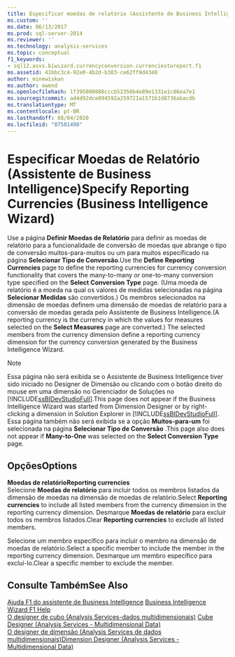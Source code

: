 ```yaml
---
title: Especificar moedas de relatório (Assistente de Business Intelligence) | Microsoft Docs
ms.custom: ''
ms.date: 06/13/2017
ms.prod: sql-server-2014
ms.reviewer: ''
ms.technology: analysis-services
ms.topic: conceptual
f1_keywords:
- sql12.asvs.biwizard.currencyconversion.currenciestoreport.f1
ms.assetid: 41bbc3c4-92e0-4b2d-b303-ce62ff9d4348
author: minewiskan
ms.author: owend
ms.openlocfilehash: 1f395000888cccb52356b4e89e1331e1c86ea7e1
ms.sourcegitcommit: ad4d92dce894592a259721a1571b1d8736abacdb
ms.translationtype: MT
ms.contentlocale: pt-BR
ms.lasthandoff: 08/04/2020
ms.locfileid: "87581498"
---
```

# <a name="specify-reporting-currencies-business-intelligence-wizard"></a><span data-ttu-id="c5105-102">Especificar Moedas de Relatório (Assistente de Business Intelligence)</span><span class="sxs-lookup"><span data-stu-id="c5105-102">Specify Reporting Currencies (Business Intelligence Wizard)</span></span>
  <span data-ttu-id="c5105-103">Use a página **Definir Moedas de Relatório** para definir as moedas de relatório para a funcionalidade de conversão de moedas que abrange o tipo de conversão muitos-para-muitos ou um para muitos especificado na página **Selecionar Tipo de Conversão**.</span><span class="sxs-lookup"><span data-stu-id="c5105-103">Use the **Define Reporting Currencies** page to define the reporting currencies for currency conversion functionality that covers the many-to-many or one-to-many conversion type specified on the **Select Conversion Type** page.</span></span> <span data-ttu-id="c5105-104">(Uma moeda de relatório é a moeda na qual os valores de medidas selecionadas na página **Selecionar Medidas** são convertidos.) Os membros selecionados na dimensão de moedas definem uma dimensão de moedas de relatório para a conversão de moedas gerada pelo Assistente de Business Intelligence.</span><span class="sxs-lookup"><span data-stu-id="c5105-104">(A reporting currency is the currency in which the values for measures selected on the **Select Measures** page are converted.) The selected members from the currency dimension define a reporting currency dimension for the currency conversion generated by the Business Intelligence Wizard.</span></span>  
  
> [!NOTE]  
>  <span data-ttu-id="c5105-105">Essa página não será exibida se o Assistente de Business Intelligence tiver sido iniciado no Designer de Dimensão ou clicando com o botão direito do mouse em uma dimensão no Gerenciador de Soluções no [!INCLUDE[ssBIDevStudioFull](../includes/ssbidevstudiofull-md.md)].</span><span class="sxs-lookup"><span data-stu-id="c5105-105">This page does not appear if the Business Intelligence Wizard was started from Dimension Designer or by right-clicking a dimension in Solution Explorer in [!INCLUDE[ssBIDevStudioFull](../includes/ssbidevstudiofull-md.md)].</span></span> <span data-ttu-id="c5105-106">Essa página também não será exibida se a opção **Muitos-para-um** foi selecionada na página **Selecionar Tipo de Conversão** .</span><span class="sxs-lookup"><span data-stu-id="c5105-106">This page also does not appear if **Many-to-One** was selected on the **Select Conversion Type** page.</span></span>  
  
## <a name="options"></a><span data-ttu-id="c5105-107">Opções</span><span class="sxs-lookup"><span data-stu-id="c5105-107">Options</span></span>  
 <span data-ttu-id="c5105-108">**Moedas de relatório**</span><span class="sxs-lookup"><span data-stu-id="c5105-108">**Reporting currencies**</span></span>  
 <span data-ttu-id="c5105-109">Selecione **Moedas de relatório** para incluir todos os membros listados da dimensão de moedas na dimensão de moedas de relatório.</span><span class="sxs-lookup"><span data-stu-id="c5105-109">Select **Reporting currencies** to include all listed members from the currency dimension in the reporting currency dimension.</span></span> <span data-ttu-id="c5105-110">Desmarque **Moedas de relatório** para excluir todos os membros listados.</span><span class="sxs-lookup"><span data-stu-id="c5105-110">Clear **Reporting currencies** to exclude all listed members.</span></span>  
  
 <span data-ttu-id="c5105-111">Selecione um membro específico para incluir o membro na dimensão de moedas de relatório.</span><span class="sxs-lookup"><span data-stu-id="c5105-111">Select a specific member to include the member in the reporting currency dimension.</span></span> <span data-ttu-id="c5105-112">Desmarque um membro específico para excluí-lo.</span><span class="sxs-lookup"><span data-stu-id="c5105-112">Clear a specific member to exclude the member.</span></span>  
  
## <a name="see-also"></a><span data-ttu-id="c5105-113">Consulte Também</span><span class="sxs-lookup"><span data-stu-id="c5105-113">See Also</span></span>  
 <span data-ttu-id="c5105-114">[Ajuda F1 do assistente de Business Intelligence](business-intelligence-wizard-f1-help.md) </span><span class="sxs-lookup"><span data-stu-id="c5105-114">[Business Intelligence Wizard F1 Help](business-intelligence-wizard-f1-help.md) </span></span>  
 <span data-ttu-id="c5105-115">[O designer de cubo &#40;Analysis Services-dados multidimensionais&#41;](cube-designer-analysis-services-multidimensional-data.md) </span><span class="sxs-lookup"><span data-stu-id="c5105-115">[Cube Designer &#40;Analysis Services - Multidimensional Data&#41;](cube-designer-analysis-services-multidimensional-data.md) </span></span>  
 [<span data-ttu-id="c5105-116">O designer de dimensão &#40;Analysis Services de dados multidimensionais&#41;</span><span class="sxs-lookup"><span data-stu-id="c5105-116">Dimension Designer &#40;Analysis Services - Multidimensional Data&#41;</span></span>](dimension-designer-analysis-services-multidimensional-data.md)  
  
  

